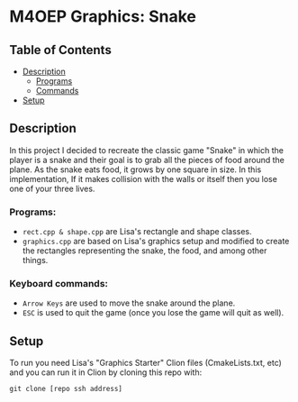 # M4OEP Graphics: Snake

## Table of Contents
  - [Description](#description)
    - [Programs](#programs)
    - [Commands](#programs)
  - [Setup](#setup)
  
## Description
In this project I decided to recreate the classic game "Snake" in which the player is a snake and their goal is to
grab all the pieces of food around the plane. As the snake eats food, it grows by one square in size. In this implementation,
If it makes collision with the walls or itself then you lose one of your three lives. 
### Programs:

* `rect.cpp & shape.cpp` are Lisa's rectangle and shape classes.
* `graphics.cpp` are based on Lisa's graphics setup and modified to create the rectangles representing the snake,
the food, and among other things. 

### Keyboard commands:

*  `Arrow Keys` are used to move the snake around the plane.
* `ESC` is used to quit the game (once you lose the game will quit as well).

## Setup
To run you need Lisa's "Graphics Starter" Clion files (CmakeLists.txt, etc) and you can run it in Clion by cloning this repo with:

``` 
git clone [repo ssh address]
```